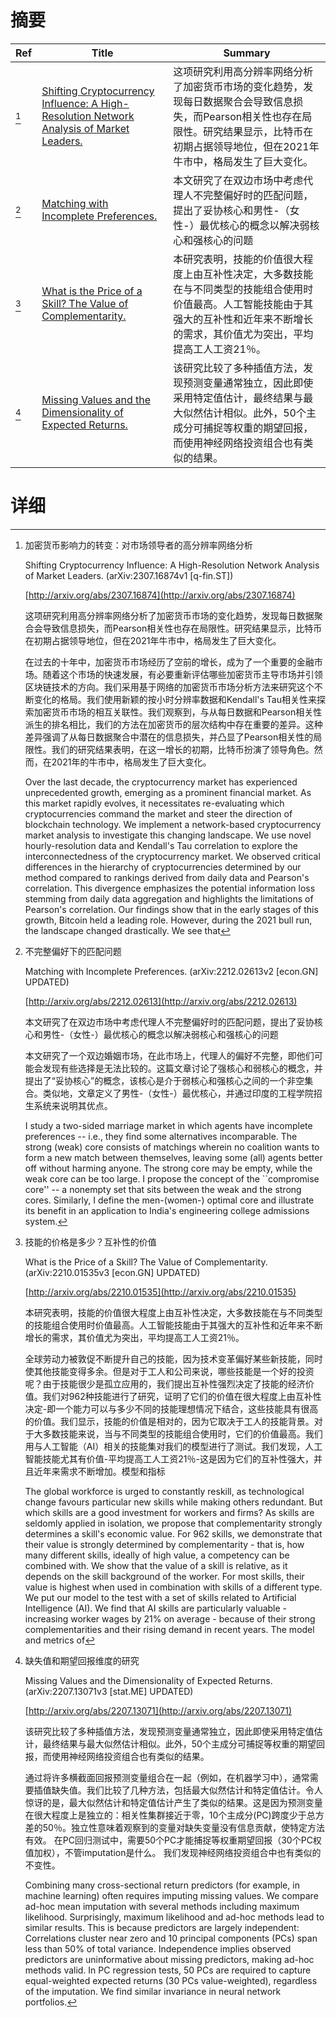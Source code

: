 # 摘要

| Ref | Title | Summary |
| --- | --- | --- |
| [^1] | [Shifting Cryptocurrency Influence: A High-Resolution Network Analysis of Market Leaders.](http://arxiv.org/abs/2307.16874) | 这项研究利用高分辨率网络分析了加密货币市场的变化趋势，发现每日数据聚合会导致信息损失，而Pearson相关性也存在局限性。研究结果显示，比特币在初期占据领导地位，但在2021年牛市中，格局发生了巨大变化。 |
| [^2] | [Matching with Incomplete Preferences.](http://arxiv.org/abs/2212.02613) | 本文研究了在双边市场中考虑代理人不完整偏好时的匹配问题，提出了妥协核心和男性-（女性-）最优核心的概念以解决弱核心和强核心的问题 |
| [^3] | [What is the Price of a Skill? The Value of Complementarity.](http://arxiv.org/abs/2210.01535) | 本研究表明，技能的价值很大程度上由互补性决定，大多数技能在与不同类型的技能组合使用时价值最高。人工智能技能由于其强大的互补性和近年来不断增长的需求，其价值尤为突出，平均提高工人工资21％。 |
| [^4] | [Missing Values and the Dimensionality of Expected Returns.](http://arxiv.org/abs/2207.13071) | 该研究比较了多种插值方法，发现预测变量通常独立，因此即使采用特定值估计，最终结果与最大似然估计相似。此外，50个主成分可捕捉等权重的期望回报，而使用神经网络投资组合也有类似的结果。 |

# 详细

[^1]: 加密货币影响力的转变：对市场领导者的高分辨率网络分析

    Shifting Cryptocurrency Influence: A High-Resolution Network Analysis of Market Leaders. (arXiv:2307.16874v1 [q-fin.ST])

    [http://arxiv.org/abs/2307.16874](http://arxiv.org/abs/2307.16874)

    这项研究利用高分辨率网络分析了加密货币市场的变化趋势，发现每日数据聚合会导致信息损失，而Pearson相关性也存在局限性。研究结果显示，比特币在初期占据领导地位，但在2021年牛市中，格局发生了巨大变化。

    

    在过去的十年中，加密货币市场经历了空前的增长，成为了一个重要的金融市场。随着这个市场的快速发展，有必要重新评估哪些加密货币主导市场并引领区块链技术的方向。我们采用基于网络的加密货币市场分析方法来研究这个不断变化的格局。我们使用新颖的按小时分辨率数据和Kendall's Tau相关性来探索加密货币市场的相互关联性。我们观察到，与从每日数据和Pearson相关性派生的排名相比，我们的方法在加密货币的层次结构中存在重要的差异。这种差异强调了从每日数据聚合中潜在的信息损失，并凸显了Pearson相关性的局限性。我们的研究结果表明，在这一增长的初期，比特币扮演了领导角色。然而，在2021年的牛市中，格局发生了巨大变化。

    Over the last decade, the cryptocurrency market has experienced unprecedented growth, emerging as a prominent financial market. As this market rapidly evolves, it necessitates re-evaluating which cryptocurrencies command the market and steer the direction of blockchain technology. We implement a network-based cryptocurrency market analysis to investigate this changing landscape. We use novel hourly-resolution data and Kendall's Tau correlation to explore the interconnectedness of the cryptocurrency market. We observed critical differences in the hierarchy of cryptocurrencies determined by our method compared to rankings derived from daily data and Pearson's correlation. This divergence emphasizes the potential information loss stemming from daily data aggregation and highlights the limitations of Pearson's correlation. Our findings show that in the early stages of this growth, Bitcoin held a leading role. However, during the 2021 bull run, the landscape changed drastically. We see that
    
[^2]: 不完整偏好下的匹配问题

    Matching with Incomplete Preferences. (arXiv:2212.02613v2 [econ.GN] UPDATED)

    [http://arxiv.org/abs/2212.02613](http://arxiv.org/abs/2212.02613)

    本文研究了在双边市场中考虑代理人不完整偏好时的匹配问题，提出了妥协核心和男性-（女性-）最优核心的概念以解决弱核心和强核心的问题

    

    本文研究了一个双边婚姻市场，在此市场上，代理人的偏好不完整，即他们可能会发现有些选择是无法比较的。这篇文章讨论了强核心和弱核心的概念，并提出了“妥协核心”的概念，该核心是介于弱核心和强核心之间的一个非空集合。类似地，文章定义了男性-（女性-）最优核心，并通过印度的工程学院招生系统来说明其优点。

    I study a two-sided marriage market in which agents have incomplete preferences -- i.e., they find some alternatives incomparable. The strong (weak) core consists of matchings wherein no coalition wants to form a new match between themselves, leaving some (all) agents better off without harming anyone. The strong core may be empty, while the weak core can be too large. I propose the concept of the ``compromise core'' -- a nonempty set that sits between the weak and the strong cores. Similarly, I define the men-(women-) optimal core and illustrate its benefit in an application to India's engineering college admissions system.
    
[^3]: 技能的价格是多少？互补性的价值

    What is the Price of a Skill? The Value of Complementarity. (arXiv:2210.01535v3 [econ.GN] UPDATED)

    [http://arxiv.org/abs/2210.01535](http://arxiv.org/abs/2210.01535)

    本研究表明，技能的价值很大程度上由互补性决定，大多数技能在与不同类型的技能组合使用时价值最高。人工智能技能由于其强大的互补性和近年来不断增长的需求，其价值尤为突出，平均提高工人工资21％。

    

    全球劳动力被敦促不断提升自己的技能，因为技术变革偏好某些新技能，同时使其他技能变得多余。但是对于工人和公司来说，哪些技能是一个好的投资呢？由于技能很少是孤立应用的，我们提出互补性强烈决定了技能的经济价值。我们对962种技能进行了研究，证明了它们的价值在很大程度上由互补性决定-即一个能力可以与多少不同的技能理想情况下结合，这些技能具有很高的价值。我们显示，技能的价值是相对的，因为它取决于工人的技能背景。对于大多数技能来说，当与不同类型的技能组合使用时，它们的价值最高。我们用与人工智能（AI）相关的技能集对我们的模型进行了测试。我们发现，人工智能技能尤其有价值-平均提高工人工资21％-这是因为它们的互补性强大，并且近年来需求不断增加。模型和指标

    The global workforce is urged to constantly reskill, as technological change favours particular new skills while making others redundant. But which skills are a good investment for workers and firms? As skills are seldomly applied in isolation, we propose that complementarity strongly determines a skill's economic value. For 962 skills, we demonstrate that their value is strongly determined by complementarity - that is, how many different skills, ideally of high value, a competency can be combined with. We show that the value of a skill is relative, as it depends on the skill background of the worker. For most skills, their value is highest when used in combination with skills of a different type. We put our model to the test with a set of skills related to Artificial Intelligence (AI). We find that AI skills are particularly valuable - increasing worker wages by 21% on average - because of their strong complementarities and their rising demand in recent years. The model and metrics of
    
[^4]: 缺失值和期望回报维度的研究

    Missing Values and the Dimensionality of Expected Returns. (arXiv:2207.13071v3 [stat.ME] UPDATED)

    [http://arxiv.org/abs/2207.13071](http://arxiv.org/abs/2207.13071)

    该研究比较了多种插值方法，发现预测变量通常独立，因此即使采用特定值估计，最终结果与最大似然估计相似。此外，50个主成分可捕捉等权重的期望回报，而使用神经网络投资组合也有类似的结果。

    

    通过将许多横截面回报预测变量组合在一起（例如，在机器学习中），通常需要插值缺失值。我们比较了几种方法，包括最大似然估计和特定值估计。令人惊讶的是，最大似然估计和特定值估计产生了类似的结果。这是因为预测变量在很大程度上是独立的：相关性集群接近于零，10个主成分(PC)跨度少于总方差的50％。独立性意味着观察到的变量对缺失变量没有信息贡献，使特定方法有效。 在PC回归测试中，需要50个PC才能捕捉等权重期望回报（30个PC权值加权），不管imputation是什么。 我们发现神经网络投资组合中也有类似的不变性。

    Combining many cross-sectional return predictors (for example, in machine learning) often requires imputing missing values. We compare ad-hoc mean imputation with several methods including maximum likelihood. Surprisingly, maximum likelihood and ad-hoc methods lead to similar results. This is because predictors are largely independent: Correlations cluster near zero and 10 principal components (PCs) span less than 50% of total variance. Independence implies observed predictors are uninformative about missing predictors, making ad-hoc methods valid. In PC regression tests, 50 PCs are required to capture equal-weighted expected returns (30 PCs value-weighted), regardless of the imputation. We find similar invariance in neural network portfolios.
    

